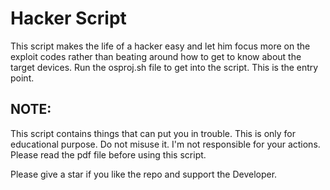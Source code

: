 # Hacker Script
This script makes the life of a hacker easy and let him focus more on the exploit codes rather than beating around how to get to know about the target devices.
Run the osproj.sh file to get into the script. This is the entry point.

## NOTE:
This script contains things that can put you in trouble. This is only for educational purpose. Do not misuse it. I'm not responsible for your actions. Please read the pdf file before using this script.

Please give a star if you like the repo and support the Developer.
